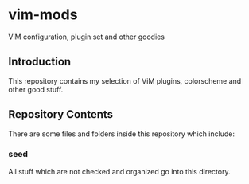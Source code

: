 # vim-mods
ViM configuration, plugin set and other goodies

## Introduction

This repository contains my selection of ViM plugins, colorscheme and other good stuff.

## Repository Contents

There are some files and folders inside this repository which include:

### seed

All stuff which are not checked and organized go into this directory.

